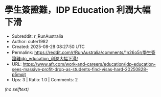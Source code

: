 # 學生簽證難，IDP Education 利潤大幅下滑

- Subreddit: r_RunAustralia
- Author: cuter1982
- Created: 2025-08-28 08:27:50 UTC
- Permalink: https://reddit.com/r/RunAustralia/comments/1n26o5r/學生簽證難idp_education_利潤大幅下滑/
- URL: https://www.afr.com/work-and-careers/education/idp-education-sees-massive-profit-drop-as-students-find-visas-hard-20250828-p5mqjt
- Ups: 3 | Ratio: 1.0 | Comments: 2

_(no selftext)_
